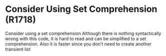 # Consider Using Set Comprehension (R1718)

Consider using a set comprehension Although there is nothing
syntactically wrong with this code, it is hard to read and can be
simplified to a set comprehension. Also it is faster since you don't
need to create another transient list
